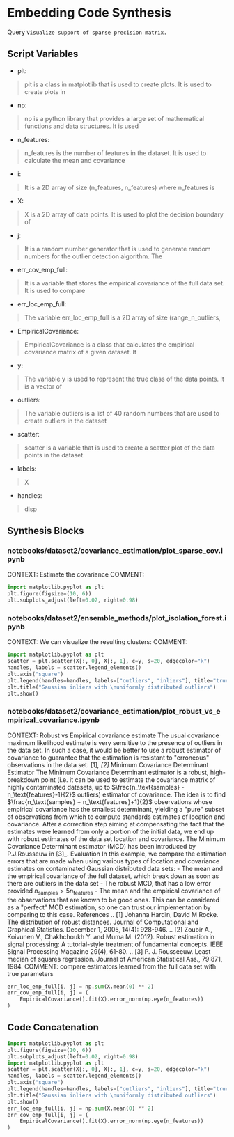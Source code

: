 # Embedding Code Synthesis
Query `Visualize support of sparse precision matrix.`
## Script Variables
- plt:<br>
>plt is a class in matplotlib that is used to create plots. It is used to create plots in
- np:<br>
>np is a python library that provides a large set of mathematical functions and data structures. It is used
- n_features:<br>
>n_features is the number of features in the dataset. It is used to calculate the mean and covariance
- i:<br>
>It is a 2D array of size (n_features, n_features) where n_features is
- X:<br>
>X is a 2D array of data points. It is used to plot the decision boundary of
- j:<br>
>It is a random number generator that is used to generate random numbers for the outlier detection algorithm. The
- err_cov_emp_full:<br>
>It is a variable that stores the empirical covariance of the full data set. It is used to compare
- err_loc_emp_full:<br>
>The variable err_loc_emp_full is a 2D array of size (range_n_outliers,
- EmpiricalCovariance:<br>
>EmpiricalCovariance is a class that calculates the empirical covariance matrix of a given dataset. It
- y:<br>
>The variable y is used to represent the true class of the data points. It is a vector of
- outliers:<br>
>The variable outliers is a list of 40 random numbers that are used to create outliers in the dataset
- scatter:<br>
>scatter is a variable that is used to create a scatter plot of the data points in the dataset.
- labels:<br>
>X
- handles:<br>
>disp
## Synthesis Blocks
### notebooks/dataset2/covariance_estimation/plot_sparse_cov.ipynb
CONTEXT:  Estimate the covariance   COMMENT:
```python
import matplotlib.pyplot as plt
plt.figure(figsize=(10, 6))
plt.subplots_adjust(left=0.02, right=0.98)
```

### notebooks/dataset2/ensemble_methods/plot_isolation_forest.ipynb
CONTEXT: We can visualize the resulting clusters:   COMMENT:
```python
import matplotlib.pyplot as plt
scatter = plt.scatter(X[:, 0], X[:, 1], c=y, s=20, edgecolor="k")
handles, labels = scatter.legend_elements()
plt.axis("square")
plt.legend(handles=handles, labels=["outliers", "inliers"], title="true class")
plt.title("Gaussian inliers with \nuniformly distributed outliers")
plt.show()
```

### notebooks/dataset2/covariance_estimation/plot_robust_vs_empirical_covariance.ipynb
CONTEXT:   Robust vs Empirical covariance estimate  The usual covariance maximum likelihood estimate is very sensitive to the presence of outliers in
the data set. In such a case, it would be better to use a robust estimator of covariance to guarantee that the estimation is resistant to "erroneous"
observations in the data set. [1]_, [2]_   Minimum Covariance Determinant Estimator The Minimum Covariance Determinant estimator is a robust, high-
breakdown point (i.e. it can be used to estimate the covariance matrix of highly contaminated datasets, up to $\frac{n_\text{samples} -
n_\text{features}-1}{2}$ outliers) estimator of covariance. The idea is to find $\frac{n_\text{samples} + n_\text{features}+1}{2}$ observations whose
empirical covariance has the smallest determinant, yielding a "pure" subset of observations from which to compute standards estimates of location and
covariance. After a correction step aiming at compensating the fact that the estimates were learned from only a portion of the initial data, we end up
with robust estimates of the data set location and covariance.  The Minimum Covariance Determinant estimator (MCD) has been introduced by P.J.Rousseuw
in [3]_.   Evaluation In this example, we compare the estimation errors that are made when using various types of location and covariance estimates on
contaminated Gaussian distributed data sets:  - The mean and the empirical covariance of the full dataset, which break   down as soon as there are
outliers in the data set - The robust MCD, that has a low error provided   $n_\text{samples} > 5n_\text{features}$ - The mean and the empirical
covariance of the observations that are known   to be good ones. This can be considered as a "perfect" MCD estimation,   so one can trust our
implementation by comparing to this case.    References .. [1] Johanna Hardin, David M Rocke. The distribution of robust distances.     Journal of
Computational and Graphical Statistics. December 1, 2005,     14(4): 928-946. .. [2] Zoubir A., Koivunen V., Chakhchoukh Y. and Muma M. (2012). Robust
estimation in signal processing: A tutorial-style treatment of     fundamental concepts. IEEE Signal Processing Magazine 29(4), 61-80. .. [3] P. J.
Rousseeuw. Least median of squares regression. Journal of American     Statistical Ass., 79:871, 1984.  COMMENT: compare estimators learned from the
full data set with true parameters
```python
err_loc_emp_full[i, j] = np.sum(X.mean(0) ** 2)
err_cov_emp_full[i, j] = (
    EmpiricalCovariance().fit(X).error_norm(np.eye(n_features))
)
```

## Code Concatenation
```python
import matplotlib.pyplot as plt
plt.figure(figsize=(10, 6))
plt.subplots_adjust(left=0.02, right=0.98)
import matplotlib.pyplot as plt
scatter = plt.scatter(X[:, 0], X[:, 1], c=y, s=20, edgecolor="k")
handles, labels = scatter.legend_elements()
plt.axis("square")
plt.legend(handles=handles, labels=["outliers", "inliers"], title="true class")
plt.title("Gaussian inliers with \nuniformly distributed outliers")
plt.show()
err_loc_emp_full[i, j] = np.sum(X.mean(0) ** 2)
err_cov_emp_full[i, j] = (
    EmpiricalCovariance().fit(X).error_norm(np.eye(n_features))
)
```
